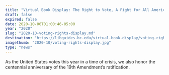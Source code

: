 ```yaml
---
title: "Virtual Book Display: The Right to Vote, A Fight for All Americans"
draft: false
expired: false
date: 2020-10-06T01:00:46-05:00
year: "2020"
slug: "2020-10-voting-rights-display.md"
destination: "https://libguides.bc.edu/virtual-book-display/voting-rights"
imagethumb: "2020-10/voting-rights-display.jpg"
type: "news"
---
```


As the United States votes this year in a time of crisis, we also honor the centennial anniversary of the 19th Amendment’s ratification.
